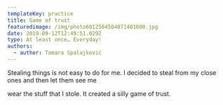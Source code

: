 ```yaml
---
templateKey: practice
title: Game of trust
featuredimage: /img/photo6012584504071401600.jpg
date: 2019-09-12T12:49:51.029Z
type: At least once… Everyday!
authors:
  - author: Tamara Spalajković
---
```

Stealing things is not easy to do for me. I decided to steal from my close ones and then let them see me

wear the stuff that I stole. It created a silly game of trust.
